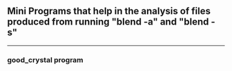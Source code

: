 ## Mini Programs that help in the analysis of files produced from running "blend -a" and "blend -s"
---------------------------------------------------------------------------------------------------


### good_crystal program

